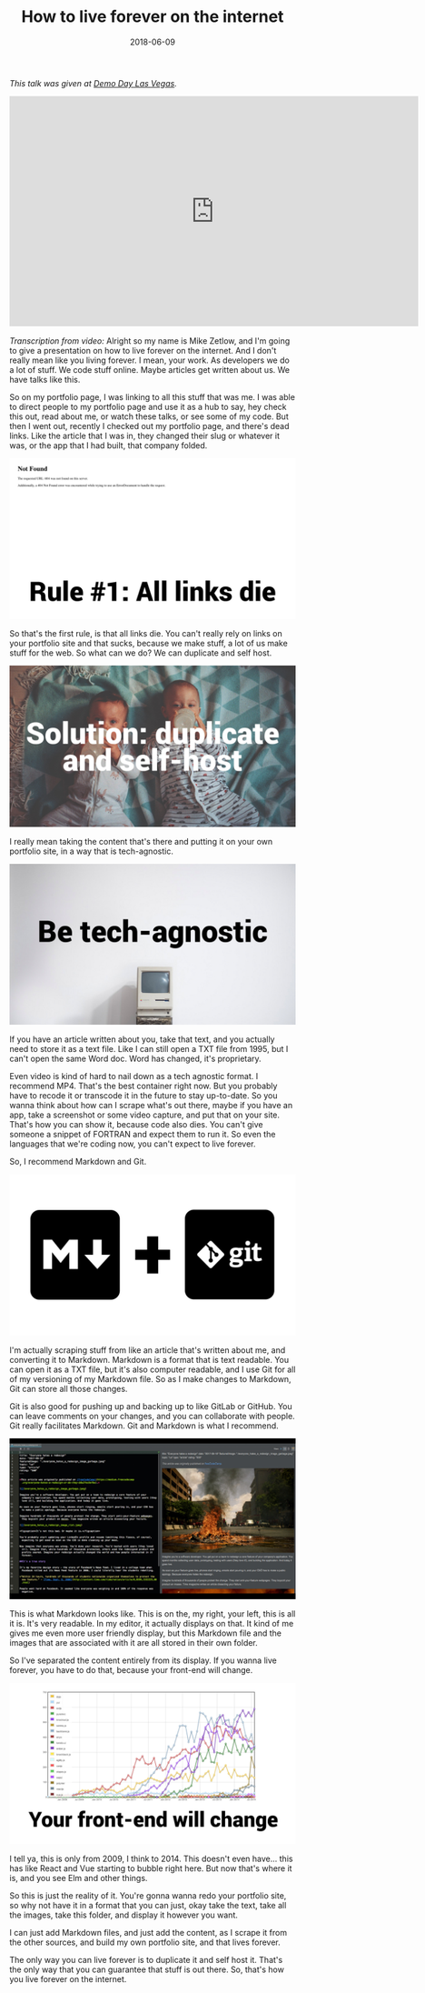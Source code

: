 ﻿---
title: "How to live forever on the internet"
date: "2018-06-09"
featuredImage: "./1-girl-in-field-how-to-live-forever-on-the-internet-mike-zetlow.jpg"
topic: "other stuff"
type: "video"
rating: "400"
---

*This talk was given at [Demo Day Las Vegas](http://demoday.vegas/).*

<iframe width="720" height="405" src="https://www.youtube.com/embed/eTWl4nY-XJM?rel=0" frameborder="0" allow="autoplay; encrypted-media" allowfullscreen></iframe>

*Transcription from video:* Alright so my name is Mike Zetlow, and I'm going to give a presentation on how to live forever on the internet. And I don't really mean like you living forever. I mean, your work. As developers we do a lot of stuff. We code stuff online. Maybe articles get written about us. We have talks like this.

So on my portfolio page, I was linking to all this stuff that was me. I was able to direct people to my portfolio page and use it as a hub to say, hey check this out, read about me, or watch these talks, or see some of my code. But then I went out, recently I checked out my portfolio page, and there's dead links. Like the article that I was in, they changed their slug or whatever it was, or the app that I had built, that company folded.

![](2-404-error-how-to-live-forever-on-the-internet-mike-zetlow.jpg)

So that's the first rule, is that all links die. You can't really rely on links on your portfolio site and that sucks, because we make stuff, a lot of us make stuff for the web. So what can we do? We can duplicate and self host.

![](3-twins-how-to-live-forever-on-the-internet-mike-zetlow.jpg)

I really mean taking the content that's there and putting it on your own portfolio site, in a way that is tech-agnostic.

![](4-be-tech-agnostic-how-to-live-forever-on-the-internet-mike-zetlow.jpg)

If you have an article written about you, take that text, and you actually need to store it as a text file. Like I can still open a TXT file from 1995, but I can't open the same Word doc. Word has changed, it's proprietary.

Even video is kind of hard to nail down as a tech agnostic format. I recommend MP4. That's the best container right now. But you probably have to recode it or transcode it in the future to stay up-to-date. So you wanna think about how can I scrape what's out there, maybe if you have an app, take a screenshot or some video capture, and put that on your site. That's how you can show it, because code also dies. You can't give someone a snippet of FORTRAN and expect them to run it. So even the languages that we're coding now, you can't expect to live forever.

So, I recommend Markdown and Git.

![](5-markdown-git-how-to-live-forever-on-the-internet-mike-zetlow.jpg)

I'm actually scraping stuff from like an article that's written about me, and converting it to Markdown. Markdown is a format that is text readable. You can open it as a TXT file, but it's also computer readable, and I use Git for all of my versioning of my Markdown file. So as I make changes to Markdown, Git can store all those changes.

Git is also good for pushing up and backing up to like GitLab or GitHub. You can leave comments on your changes, and you can collaborate with people. Git really facilitates Markdown. Git and Markdown is what I recommend.

![](6-markdown-editor-how-to-live-forever-on-the-internet-mike-zetlow.jpg)

This is what Markdown looks like. This is on the, my right, your left, this is all it is. It's very readable. In my editor, it actually displays on that. It kind of me gives me even more user friendly display, but this Markdown file and the images that are associated with it are all stored in their own folder.

So I've separated the content entirely from its display. If you wanna live forever, you have to do that, because your front-end will change.

![](7-front-end-graph-how-to-live-forever-on-the-internet-mike-zetlow.jpg)

I tell ya, this is only from 2009, I think to 2014. This doesn't even have... this has like React and Vue starting to bubble right here. But now that's where it is, and you see Elm and other things.

So this is just the reality of it. You're gonna wanna redo your portfolio site, so why not have it in a format that you can just, okay take the text, take all the images, take this folder, and display it however you want.

I can just add Markdown files, and just add the content, as I scrape it from the other sources, and build my own portfolio site, and that lives forever.

The only way you can live forever is to duplicate it and self host it. That's the only way that you can guarantee that stuff is out there. So, that's how you live forever on the internet.
